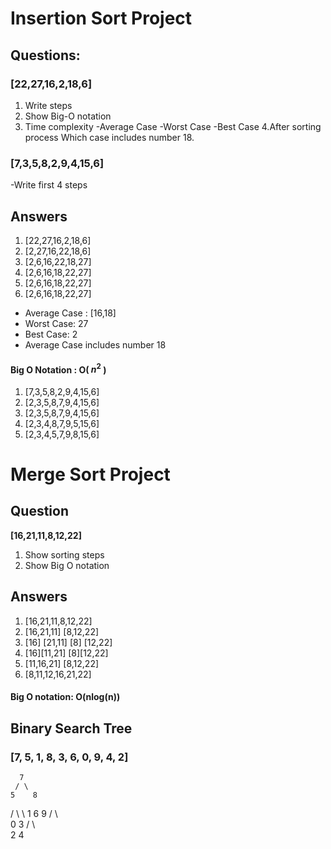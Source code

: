 # Insertion Sort Project

## Questions: 
### [22,27,16,2,18,6] 
1. Write steps
2. Show Big-O notation
3. Time complexity
-Average Case
-Worst Case
-Best Case
4.After sorting process Which case includes number 18. 

### [7,3,5,8,2,9,4,15,6]
 -Write first 4 steps 

## Answers

1. [22,27,16,2,18,6] 
2. [2,27,16,22,18,6]
3. [2,6,16,22,18,27]
4. [2,6,16,18,22,27]
5. [2,6,16,18,22,27]
6. [2,6,16,18,22,27]
- Average Case : [16,18]
- Worst Case: 27
- Best Case: 2
- Average Case includes number 18


#### Big O Notation : O( $n^{2}$ )

1. [7,3,5,8,2,9,4,15,6]
2. [2,3,5,8,7,9,4,15,6]
3. [2,3,5,8,7,9,4,15,6]
4. [2,3,4,8,7,9,5,15,6]
5. [2,3,4,5,7,9,8,15,6]

# Merge Sort Project
## Question
**[16,21,11,8,12,22]**

1. Show sorting steps
2. Show Big O notation

## Answers

1. [16,21,11,8,12,22]
2. [16,21,11]  [8,12,22]
3. [16] [21,11]    [8] [12,22]
4. [16][11,21]    [8][12,22]
5. [11,16,21]  [8,12,22]
6. [8,11,12,16,21,22]

#### Big O notation: O(nlog(n))


## Binary Search Tree

### [7, 5, 1, 8, 3, 6, 0, 9, 4, 2]

      7     
     / \    
    5    8  
   / \    \ 
  1   6    9
 / \         
0   3
   / \         
  2   4